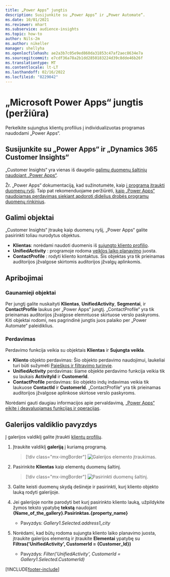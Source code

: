 ```yaml
---
title: „Power Apps“ jungtis
description: Susijunkite su „Power Apps“ ir „Power Automate“.
ms.date: 10/01/2021
ms.reviewer: mhart
ms.subservice: audience-insights
ms.topic: how-to
author: Nils-2m
ms.author: nikeller
manager: shellyha
ms.openlocfilehash: ae2a3b7c05e9ed860da31853c47af2aec8634e7a
ms.sourcegitcommit: e7cdf36a78a2b1dd2850183224d39c8dde46b26f
ms.translationtype: MT
ms.contentlocale: lt-LT
ms.lasthandoff: 02/16/2022
ms.locfileid: "8229042"
---
```

# <a name="microsoft-power-apps-connector-preview"></a>„Microsoft Power Apps“ jungtis (peržiūra)

Perkelkite sujungtus klientų profilius į individualizuotas programas naudodami „Power Apps“.

## <a name="connect-power-apps-and-dynamics-365-customer-insights"></a>Susijunkite su „Power Apps“ ir „Dynamics 365 Customer Insights“

„Customer Insights“ yra vienas iš daugelio [galimų duomenų šaltinių naudojant „Power Apps“](/powerapps/maker/canvas-apps/working-with-data-sources).

Žr. „Power Apps“ dokumentaciją, kad sužinotumėte, kaip [į programą įtraukti duomenų ryšį](/powerapps/maker/canvas-apps/add-data-connection). Taip pat rekomenduojame peržiūrėti, [kaip „Power Apps“ naudojamas perdavimas siekiant apdoroti didelius drobės programų duomenų rinkinius](/powerapps/maker/canvas-apps/delegation-overview).

## <a name="available-entities"></a>Galimi objektai

„Customer Insights“ įtraukę kaip duomenų ryšį, „Power Apps“ galite pasirinkti toliau nurodytus objektus.

- **Klientas**: norėdami naudoti duomenis iš  [sujungto kliento profilio](customer-profiles.md).
- **UnifiedActivity** : programoje rodoma [veiklos laiko planavimo](activities.md) juosta.
- **ContactProfile** : rodyti kliento kontaktus. Šis objektas yra tik prieinamas auditorijos įžvalgose skirtomis auditorijos įžvalgų aplinkomis.

## <a name="limitations"></a>Apribojimai

### <a name="retrievable-entities"></a>Gaunamieji objektai

Per jungtį galite nuskaityti **Klientas**, **UnifiedActivity**, **Segmentai**, ir **ContactProfile** laukus per „Power Apps“ jungtį. „ContactProfile“ yra tik prieinamas auditorijos įžvalgose elemntuose skirtuose verslo paskyroms. Kiti objektai rodomi, nes pagrindinė jungtis juos palaiko per „Power Automate“ paleidiklius.

### <a name="delegation"></a>Perdavimas

Perdavimo funkcija veikia su objektais **Klientas** ir **Sujungta veikla**. 

- **Kliento** objekto perdavimas: Šio objekto perdavimo naudojimui, laukeliai turi būti sužymėti [Paieškos ir filtravimo turinyje](search-filter-index.md).  
- **UnifiedActivity** perdavimas: šiame objekte perdavimo funkcija veikia tik su laukais **ActivityId** ir **CustomerId**.  
- **ContactProfile** perdavimas: šio objekto indų indavimas veikia tik laukuose **ContactId** ir **CustomerId**. „ContactProfile“ yra tik prieinamas auditorijos įžvalgose aplinkose skirtose verslo paskyroms.

Norėdami gauti daugiau informacijos apie pervaldavimą, [„Power Apps“ eikite į deavaluojamas funkcijas ir operacijas](/powerapps/maker/canvas-apps/delegation-overview). 

## <a name="example-gallery-control"></a>Galerijos valdiklio pavyzdys

Į galerijos valdiklį galite įtraukti [klientų profilių](/powerapps/maker/canvas-apps/add-gallery).

1. Įtraukite valdiklį **galeriją** į kuriamą programą.

    > [!div class="mx-imgBorder"]
    > ![Galerijos elemento įtraukimas.](media/connector-powerapps9.png "Galerijos elemento įtraukimas.")

2. Pasirinkite **Klientas** kaip elementų duomenų šaltinį.

    > [!div class="mx-imgBorder"]
    > ![Pasirinkti duomenų šaltinį.](media/choose-datasource-powerapps.png "Duomenų šaltinio pasirinkimas.")

3. Galite keisti duomenų skydą dešinėje ir pasirinkti, kurį kliento objekto lauką rodyti galerijoje.

4. Jei galerijoje norite parodyti bet kurį pasirinkto kliento lauką, užpildykite žymos teksto ypatybę **tekstą** naudojant **{Name_of_the_gallery}.Pasirinktas.{property_name}**  
    - Pavyzdys: _Gallery1.Selected.address1_city_

5. Norėdami, kad būtų rodoma sujungta kliento laiko planavimo juosta, įtraukite galerijos elementą ir įtraukite **Elementai** ypatybę su **Filtras('UnifiedActivity', CustomerId = {Customer_Id})**  
    - Pavyzdys: _Filter('UnifiedActivity', CustomerId = Gallery1.Selected.CustomerId)_


[!INCLUDE[footer-include](../includes/footer-banner.md)]
